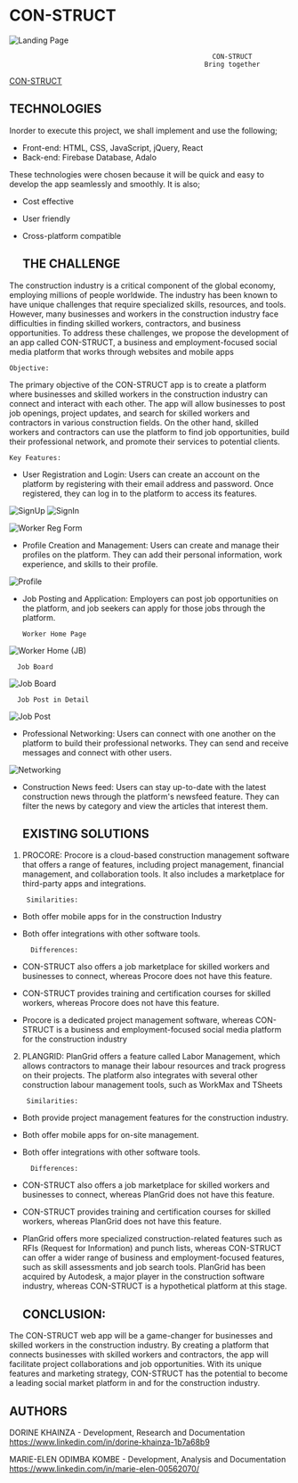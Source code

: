 # CON-STRUCT

![Landing Page](https://github.com/ElmarOdz/CON-STRUCT/assets/110916781/e014d849-bfc8-4e72-95e8-c66f76281b30)

                                                       CON-STRUCT
                                                     Bring together
 
[CON-STRUCT](https://con-struct.nicepage.io)



  ## TECHNOLOGIES

Inorder to execute this project, we shall implement and use the following;

- Front-end: HTML, CSS, JavaScript, jQuery, React
- Back-end: Firebase Database, Adalo

These technologies were chosen because it will be quick and easy to develop the app seamlessly and smoothly. It is also;

- Cost effective
- User friendly
- Cross-platform compatible

  ## THE CHALLENGE
  
The construction industry is a critical component of the global economy, employing millions of people worldwide. The industry has been known to have unique challenges that require specialized skills, resources, and tools. However, many businesses and workers in the construction industry face difficulties in finding skilled workers, contractors, and business opportunities. To address these challenges, we propose the development of an app called CON-STRUCT, a business and employment-focused social media platform that works through websites and mobile apps

    Objective:
    
The primary objective of the CON-STRUCT app is to create a platform where businesses and skilled workers in the construction industry can connect and interact with each other. The app will allow businesses to post job openings, project updates, and search for skilled workers and contractors in various construction fields. On the other hand, skilled workers and contractors can use the platform to find job opportunities, build their professional network, and promote their services to potential clients.

    Key Features:
    
- User Registration and Login:
Users can create an account on the platform by registering with their email address and password. Once registered, they can log in to the platform to access its features.

![SignUp](https://github.com/ElmarOdz/CON-STRUCT/assets/110916781/ae90f686-5a0f-4fd9-bf6e-48bda3959562)
![SignIn](https://github.com/ElmarOdz/CON-STRUCT/assets/110916781/8a754988-99f4-408a-aa2d-6f6f79f8efb2)

![Worker Reg Form](https://github.com/ElmarOdz/CON-STRUCT/assets/110916781/370d293b-f803-4604-9c96-128489a32388)

- Profile Creation and Management:
Users can create and manage their profiles on the platform. They can add their personal information, work experience, and skills to their profile.

![Profile](https://github.com/ElmarOdz/CON-STRUCT/assets/110916781/890471d0-b1a4-476d-9a28-25def79811ec)

- Job Posting and Application:
Employers can post job opportunities on the platform, and job seekers can apply for those jobs through the platform.

      Worker Home Page

![Worker Home (JB)](https://github.com/ElmarOdz/CON-STRUCT/assets/110916781/00c64f0e-fb36-42b5-abdf-e140ffff4625)

      Job Board

![Job Board](https://github.com/ElmarOdz/CON-STRUCT/assets/110916781/ca7632ee-262a-4669-928b-d1933571522e)

      Job Post in Detail

![Job Post](https://github.com/ElmarOdz/CON-STRUCT/assets/110916781/3bef73be-51ca-40f2-a083-4042248b53df)

- Professional Networking:
Users can connect with one another on the platform to build their professional networks. They can send and receive messages and connect with other users.

![Networking](https://github.com/ElmarOdz/CON-STRUCT/assets/110916781/d5420c7c-623a-4308-a44f-e3cba3fec108)

- Construction News feed:
Users can stay up-to-date with the latest construction news through the platform's newsfeed feature. They can filter the news by category and view the articles that interest them.


  ## EXISTING SOLUTIONS
  
1. PROCORE: Procore is a cloud-based construction management software that offers a range of features, including project management, financial management, and collaboration tools. It also includes a marketplace for third-party apps and integrations.

        Similarities:
- Both offer mobile apps for in the construction Industry
- Both offer integrations with other software tools.

        Differences:
- CON-STRUCT also offers a job marketplace for skilled workers and businesses to connect, whereas Procore does not have this feature.
- CON-STRUCT provides training and certification courses for skilled workers, whereas Procore does not have this feature.
- Procore is a dedicated project management software, whereas CON-STRUCT is a business and employment-focused social media platform for the construction industry


2. PLANGRID: PlanGrid offers a feature called Labor Management, which allows contractors to manage their labour resources and track progress on their projects. The platform also integrates with several other construction labour management tools, such as WorkMax and TSheets

        Similarities:
- Both provide project management features for the construction industry.
- Both offer mobile apps for on-site management.
- Both offer integrations with other software tools.

        Differences:
- CON-STRUCT also offers a job marketplace for skilled workers and businesses to connect, whereas PlanGrid does not have this feature.
- CON-STRUCT provides training and certification courses for skilled workers, whereas PlanGrid does not have this feature.
- PlanGrid offers more specialized construction-related features such as RFIs (Request for Information) and punch lists, whereas CON-STRUCT can offer a wider range of business and employment-focused features, such as skill assessments and job search tools.
PlanGrid has been acquired by Autodesk, a major player in the construction software industry, whereas CON-STRUCT is a hypothetical platform at this stage.

  ## CONCLUSION:
The CON-STRUCT web app will be a game-changer for businesses and skilled workers in the construction industry. By creating a platform that connects businesses with skilled workers and contractors, the app will facilitate project collaborations and job opportunities. With its unique features and marketing strategy, CON-STRUCT has the potential to become a leading social market platform in and for the construction industry.

  ## AUTHORS
  
DORINE KHAINZA - Development, Research and Documentation https://www.linkedin.com/in/dorine-khainza-1b7a68b9

MARIE-ELEN ODIMBA KOMBE - Development, Analysis and Documentation  https://www.linkedin.com/in/marie-elen-00562070/
